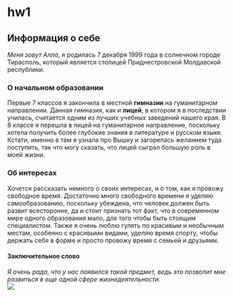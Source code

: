 # hw1
## Информация о себе
*Меня зовут Алла*, я родилась 7 декабря 1999 года в солнечном городе Тирасполь, который является столицей Приднестровской Молдавской республики. 
### О начальном образовании
Первые 7 классов я закончила в местной **гимназии** на гуманитарном направлении. Данная гимназия, как и **лицей**, в котором я в последствии училась, считается одним из лучших учебных заведений нашего края. В 8 классе я перешла в лицей на гуманитарное направление, поскольку хотела получить более глубокие знания в литературе и русском языке. Кстати, именно в там я узнала про Вышку и загорелась желанием туда поступить, так что могу сказать, что лицей сыграл большую роль в моей жизни. 
### Об интересах 
Хочется рассказать немного о своих интересах, и о том, как я провожу свободное время. Достаточно много свободного времени я уделяю самообразованию, поскольку убеждена, что человек должен быть развит всесторонне, да и стоит признать тот факт, что в современном мире одного образования мало, для того чтобы быть стоящим специалистом. Также я очень люблю гулять по красивым и необычным местам, особенно с красивыми видами, уделяю время спорту, чтобы держать себя в форме и просто провожу время с семьей и друзьями. 
#### Заключительное слово
*Я очень рада, что у нас появился такой предмет, ведь это позволит мне развиться в еще одной сфере жизнедеятельности.*  
 ![](https://vk.com/id273466828?z=photo273466828_456243333%2Falbum273466828_00%2Frev)
